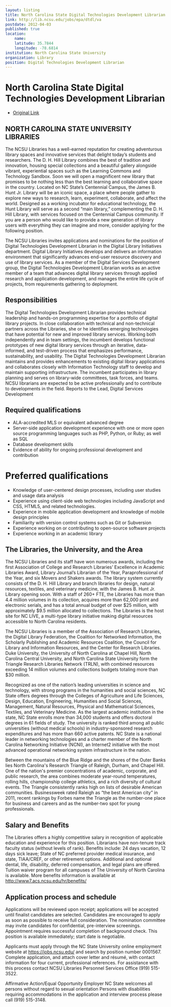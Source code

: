 ```yaml
---
layout: listing
title: North Carolina State Digital Technologies Development Librarian
link: http://lib.ncsu.edu/jobs/epa/dtdl/va
postdate: 2012-04-03
published: true
location:
	name: 
	latitude: 35.7844
	longitude: -78.6814
institution: North Carolina State University
organization: Library
position: Digital Technologies Development Librarian
---
```


# North Carolina State Digital Technologies Development Librarian

*  [Original Link](http://lib.ncsu.edu/jobs/epa/dtdl/va)

## NORTH CAROLINA STATE UNIVERSITY LIBRARIES
 
The NCSU Libraries has a well-earned reputation for creating adventurous library spaces and innovative services that delight today’s students and researchers. The D. H. Hill Library combines the best of tradition and innovation, housing special collections and a beautiful gallery alongside vibrant, experiential spaces such as the Learning Commons and Technology Sandbox. Soon we will open a magnificent new library that promises to be nothing less than the best learning and collaborative space in the country. Located on NC State’s Centennial Campus, the James B. Hunt Jr. Library will be an iconic space, a place where people gather to explore new ways to research, learn, experiment, collaborate, and affect the world. Designed as a working incubator for educational technology, the Hunt Library will serve as a second “main library,” complementing the D. H. Hill Library, with services focused on the Centennial Campus community. If you are a person who would like to provide a new generation of library users with everything they can imagine and more, consider applying for the following position.

The NCSU Libraries invites applications and nominations for the position of Digital Technologies Development Librarian in the Digital Library Initiatives department. Digital Library Initiatives develops and delivers an information environment that significantly advances end-user resource discovery and use of library services.  As a member of the Digital Services Development group, the Digital Technologies Development Librarian works as an active member of a team that advances digital library services through applied research and application development, and manages the entire life cycle of projects, from requirements gathering to deployment.

## Responsibilities
The Digital Technologies Development Librarian provides technical leadership and hands-on programming expertise for a portfolio of digital library projects. In close collaboration with technical and non-technical partners across the Libraries, she or he identifies emerging technologies that have potential for new and improved library services. Working both independently and in team settings, the incumbent develops functional prototypes of new digital library services through an iterative, data-informed, and test-driven process that emphasizes performance, sustainability, and usability. The Digital Technologies Development Librarian maintains and provides enhancements to existing digital library applications and collaborates closely with Information Technology staff to develop and maintain supporting infrastructure. The incumbent participates in library planning and serves on library-wide committees, task forces, and teams. NCSU librarians are expected to be active professionally and to contribute to developments in the field. Reports to the Lead, Digital Services Development

## Required qualifications
* ALA-accredited MLS or equivalent advanced degree
* Server-side application development experience with one or more open source programming languages such as PHP, Python, or Ruby; as well as SQL
* Database development skills
* Evidence of ability for ongoing professional development and contribution

# Preferred qualifications
* Knowledge of user-centered design processes, including user studies and usage data analysis  
* Experience using client-side web technologies including JavaScript and CSS, HTML5, and related technologies. 
* Experience in mobile application development and knowledge of mobile design principles
* Familiarity with version control systems such as Git or Subversion
* Experience working on or contributing to open-source software projects
* Experience working in an academic library

## The Libraries, the University, and the Area
The NCSU Libraries and its staff have won numerous awards, including the first Association of College and Research Libraries’ Excellence in Academic Libraries Award, Library Journal’s Librarian of the Year, Paraprofessional of the Year, and six Movers and Shakers awards. The library system currently consists of the D. H. Hill Library and branch libraries for design, natural resources, textiles, and veterinary medicine, with the James B. Hunt Jr. Library opening soon. With a staff of 260+ FTE, the Libraries has more than 4.4 million volumes in its collection, acquires more than 62,000 print and electronic serials, and has a total annual budget of over $25 million, with approximately $9.5 million allocated to collections. The Libraries is the host site for NC LIVE, a multi-type library initiative making digital resources accessible to North Carolina residents.

The NCSU Libraries is a member of the Association of Research Libraries, the Digital Library Federation, the Coalition for Networked Information, the Scholarly Publishing and Academic Resources Coalition, the Council for Library and Information Resources, and the Center for Research Libraries. Duke University, the University of North Carolina at Chapel Hill, North Carolina Central University, and North Carolina State University form the Triangle Research Libraries Network (TRLN), with combined resources exceeding 14 million volumes and collections budgets totaling more than $30 million.

Recognized as one of the nation’s leading universities in science and technology, with strong programs in the humanities and social sciences, NC State offers degrees through the Colleges of Agriculture and Life Sciences, Design, Education, Engineering, Humanities and Social Sciences, Management, Natural Resources, Physical and Mathematical Sciences, Textiles, and Veterinary Medicine. As the largest academic institution in the state, NC State enrolls more than 34,000 students and offers doctoral degrees in 61 fields of study. The university is ranked third among all public universities (without medical schools) in industry-sponsored research expenditures and has more than 660 active patents. NC State is a national leader in networking technologies and a charter member of the North Carolina Networking Initiative (NCNI), an Internet2 initiative with the most advanced operational networking system infrastructure in the nation.

Between the mountains of the Blue Ridge and the shores of the Outer Banks lies North Carolina's Research Triangle of Raleigh, Durham, and Chapel Hill. One of the nation's premier concentrations of academic, corporate, and public research, the area combines moderate year-round temperatures, rolling hills, championship college athletics, and a rich diversity of cultural events. The Triangle consistently ranks high on lists of desirable American communities. Businessweek rated Raleigh as “the best American city” in 2011, recent rankings by Forbes name the Triangle as the number-one place for business and careers and as the number-two spot for young professionals.

## Salary and Benefits
The Libraries offers a highly competitive salary in recognition of applicable education and experience for this position. Librarians have non-tenure track faculty status (without levels of rank). Benefits include:  24 days vacation, 12 days sick leave; State of NC preferred provider medical insurance, and state, TIAA/CREF, or other retirement options. Additional and optional dental, life, disability, deferred compensation, and legal plans are offered. Tuition waiver program for all campuses of The University of North Carolina is available. More benefits information is available at http://www7.acs.ncsu.edu/hr/benefits/

## Application process and schedule
Applications will be reviewed upon receipt; applications will be accepted until finalist candidates are selected. Candidates are encouraged to apply as soon as possible to receive full consideration. The nomination committee may invite candidates for confidential, pre-interview screenings. Appointment requires successful completion of background check. This position is available immediately; start date is negotiable.

Applicants must apply through the NC State University online employment website at https://jobs.ncsu.edu/ and search by position number 0001567. Complete application, and attach cover letter and résumé, with contact information for four current, professional references. For assistance with this process contact NCSU Libraries Personnel Services Office (919) 515-3522.

Affirmative Action/Equal Opportunity Employer
NC State welcomes all persons without regard to sexual orientation
Persons with disabilities requiring accommodations in the application and interview process please call (919) 515-3148.